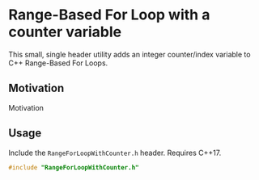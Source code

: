 # Range-Based For Loop with a counter variable

This small, single header utility adds an integer counter/index variable to C++ Range-Based For Loops.

## Motivation
Motivation

## Usage
Include the `RangeForLoopWithCounter.h` header. Requires C++17.

```cpp
#include "RangeForLoopWithCounter.h"
```
